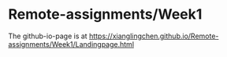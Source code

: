 # Remote-assignments/Week1
The github-io-page is at https://xianglingchen.github.io/Remote-assignments/Week1/Landingpage.html
